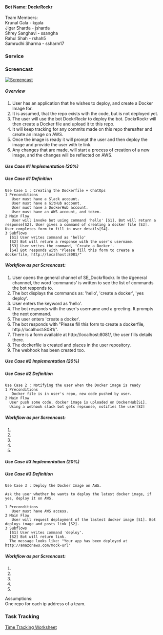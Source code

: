 #### Bot Name: DockrRockr

Team Members: <br/>
Krunal Gala - kgala <br/>
Jigar Sharda - jsharda<br/>
Shrey Sanghavi - ssangha<br/>
Rahul Shah - rshah5<br/>
Samrudhi Sharma - ssharm17<br/>

### Service 

### Screencast

[![Screencast](https://i1.ytimg.com/vi/5PQthJ2bWsg/default.jpg)](https://youtu.be/5PQthJ2bWsg)

##### Overview 
1. User has an application that he wishes to deploy, and create a Docker Image for.<br/>
2. It is assumed, that the repo exists with the code, but is not deployed yet.<br/>
3. The user will use the bot DockrRockr to deploy the bot. DockrRockr will then create a Docker file and upload it to this repo.<br/>
4. It will keep tracking for any commits made on this repo thereafter and create an image on AWS.<br/>
5. Once the image is ready it will prompt the user and then deploy the image and provide the user with te link.<br/>
6. Any changes that are made, will start a process of creation of a new image, and the changes will be reflected on AWS.<br/>

##### Use Case #1 Implementation (20%)

##### Use Case #1 Definition
```
Use Case 1 : Creating the Dockerfile + ChatOps
1 Preconditions
   User must have a Slack account.
   User must have a GitHub account.
   User must have a DockerHub account.
   User must have an AWS account, and token.
2 Main Flow
   User will invoke bot using command 'hello' [S1]. Bot will return a response[S2]. User gives a command of creating a docker file [S3]. User completes form to fill in user details[S4].
3 Subflows
  [S1] User writes command as 'hello'
  [S2] Bot will return a response with the user's username. 
  [S3] User writes the command, 'Create a Docker'.
  [S4] Bot responds with "Please fill this form to create a dockerfile, http://localhost:8081/"
```
##### Workflow as per Screencast: <br/> 
1. User opens the general channel of SE_DockrRockr. In the #general channnel, the word 'commands' is written to see the list of commands the bot responds to. <br/>
2. The bot displays the commands as: 'hello', 'create a docker', 'yes deploy'. <br/>
3. User enters the keyword as 'hello'. <br/>
4. The bot responds with the user's username and a greeting. It prompts the next command. <br/>
5. The user enters 'create a docker'. <br/>
6. The bot responds with "Please fill this form to create a dockerfile, http://localhost:8081/".
7. There is a form available at http://localhost:8081/, the user fills details there. <br/>
8. The dockerfile is created and places in the user repository. <br/>
9. The webhook has been created too. <br/>

##### Use Case #2 Implementation (20%)

##### Use Case #2 Definition
```
Use Case 2 : Notifying the user when the Docker image is ready
1 Preconditions
   Docker file is in user's repo, new code pushed by user.
2 Main Flow
  User push some code, docker image is uploaded on DockerHub[S1].
  Using a webhook slack bot gets repsonse, notifies the user[S2]
```

##### Workflow as per Screencast:<br/>
1. <br/>
2. <br/>
3. <br/>
4. <br/>
5. <br/>

##### Use Case #3 Implementation (20%)

##### Use Case #3 Definition
```
Use Case 3 : Deploy the Docker Image on AWS.

Ask the user whether he wants to deploy the latest docker image, if yes, deploy it on AWS.

1 Preconditions
   User must have AWS access.
2 Main Flow
   User will request deployment of the lastest docker image [S1]. Bot deploys image and posts link [S2].
3 Subflows
  [S1] User writes command 'deploy'.
  [S2] Bot will return link. 
  The message looks like: "Your app has been deployed at http://amazonaws.com/mock-url"
```

##### Workflow as per Screencast:<br/>
1. <br/>
2. <br/>
3. <br/>
4. <br/>
5. <br/>

Assumptions:<br/>
One repo for each ip address of a team. 

### Task Tracking

[Time Tracking Worksheet](WORKSHEET.md)
